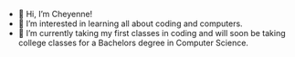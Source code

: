 - 👋 Hi, I’m Cheyenne!
- 👀 I’m interested in learning all about coding and computers.
- 🌱 I’m currently taking my first classes in coding and will soon be taking college classes for a Bachelors degree in Computer Science.

<!---
CheyenneBarton/CheyenneBarton is a ✨ special ✨ repository because its `README.md` (this file) appears on your GitHub profile.
You can click the Preview link to take a look at your changes.
--->
